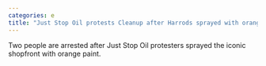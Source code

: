 ```yaml
---
categories: e
title: "Just Stop Oil protests Cleanup after Harrods sprayed with orange paint"
---
```

Two people are arrested after Just Stop Oil protesters sprayed the iconic shopfront with orange paint.